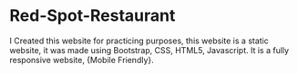 # Red-Spot-Restaurant
I Created this website for practicing purposes, this website is a static website, it was made using Bootstrap, CSS, HTML5, Javascript. It is a fully responsive website, {Mobile Friendly}. 
